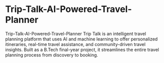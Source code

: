 # Trip-Talk-AI-Powered-Travel-Planner
Trip-Talk-AI-Powered-Travel-Planner Trip Talk is an intelligent travel planning platform that uses AI and machine learning to offer personalized itineraries, real-time travel assistance, and community-driven travel insights. Built as a B.Tech final-year project, it streamlines the entire travel planning process from discovery to booking. 
